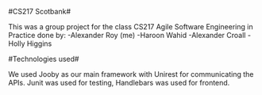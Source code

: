 #CS217 Scotbank#

This was a group project for the class CS217 Agile Software Engineering in Practice done by: 
-Alexander Roy (me)
-Haroon Wahid
-Alexander Croall
-Holly Higgins

#Technologies used#

We used Jooby as our main framework with Unirest for communicating the APIs.
Junit was used for testing, Handlebars was used for frontend.
